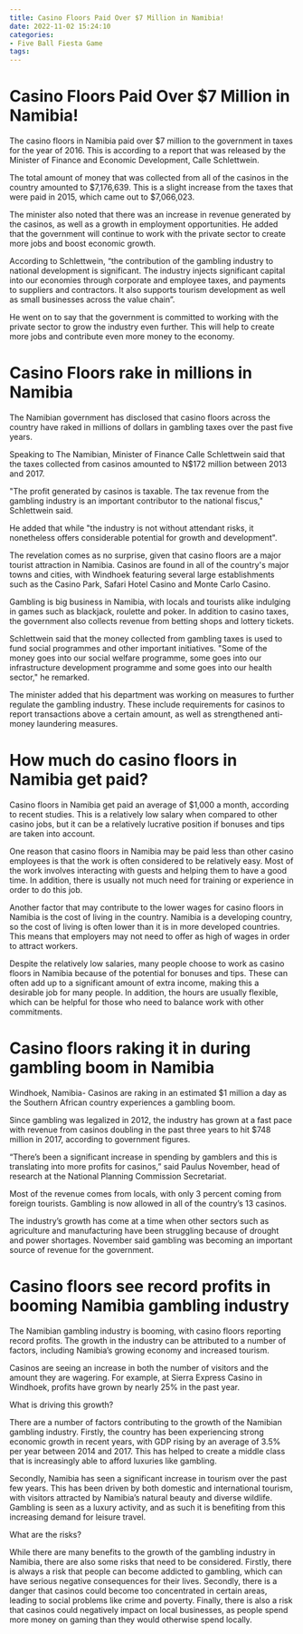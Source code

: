 ```yaml
---
title: Casino Floors Paid Over $7 Million in Namibia!
date: 2022-11-02 15:24:10
categories:
- Five Ball Fiesta Game
tags:
---
```



#  Casino Floors Paid Over $7 Million in Namibia!

The casino floors in Namibia paid over $7 million to the government in taxes for the year of 2016. This is according to a report that was released by the Minister of Finance and Economic Development, Calle Schlettwein.

The total amount of money that was collected from all of the casinos in the country amounted to $7,176,639. This is a slight increase from the taxes that were paid in 2015, which came out to $7,066,023.

The minister also noted that there was an increase in revenue generated by the casinos, as well as a growth in employment opportunities. He added that the government will continue to work with the private sector to create more jobs and boost economic growth.

According to Schlettwein, “the contribution of the gambling industry to national development is significant. The industry injects significant capital into our economies through corporate and employee taxes, and payments to suppliers and contractors. It also supports tourism development as well as small businesses across the value chain”.

He went on to say that the government is committed to working with the private sector to grow the industry even further. This will help to create more jobs and contribute even more money to the economy.

#  Casino Floors rake in millions in Namibia

The Namibian government has disclosed that casino floors across the country have raked in millions of dollars in gambling taxes over the past five years.

Speaking to The Namibian, Minister of Finance Calle Schlettwein said that the taxes collected from casinos amounted to N$172 million between 2013 and 2017.

"The profit generated by casinos is taxable. The tax revenue from the gambling industry is an important contributor to the national fiscus," Schlettwein said.

He added that while "the industry is not without attendant risks, it nonetheless offers considerable potential for growth and development".

The revelation comes as no surprise, given that casino floors are a major tourist attraction in Namibia. Casinos are found in all of the country's major towns and cities, with Windhoek featuring several large establishments such as the Casino Park, Safari Hotel Casino and Monte Carlo Casino.

Gambling is big business in Namibia, with locals and tourists alike indulging in games such as blackjack, roulette and poker. In addition to casino taxes, the government also collects revenue from betting shops and lottery tickets.

Schlettwein said that the money collected from gambling taxes is used to fund social programmes and other important initiatives. "Some of the money goes into our social welfare programme, some goes into our infrastructure development programme and some goes into our health sector," he remarked.

The minister added that his department was working on measures to further regulate the gambling industry. These include requirements for casinos to report transactions above a certain amount, as well as strengthened anti-money laundering measures.

#  How much do casino floors in Namibia get paid?

Casino floors in Namibia get paid an average of $1,000 a month, according to recent studies. This is a relatively low salary when compared to other casino jobs, but it can be a relatively lucrative position if bonuses and tips are taken into account.

One reason that casino floors in Namibia may be paid less than other casino employees is that the work is often considered to be relatively easy. Most of the work involves interacting with guests and helping them to have a good time. In addition, there is usually not much need for training or experience in order to do this job.

Another factor that may contribute to the lower wages for casino floors in Namibia is the cost of living in the country. Namibia is a developing country, so the cost of living is often lower than it is in more developed countries. This means that employers may not need to offer as high of wages in order to attract workers.

Despite the relatively low salaries, many people choose to work as casino floors in Namibia because of the potential for bonuses and tips. These can often add up to a significant amount of extra income, making this a desirable job for many people. In addition, the hours are usually flexible, which can be helpful for those who need to balance work with other commitments.

#  Casino floors raking it in during gambling boom in Namibia

Windhoek, Namibia- Casinos are raking in an estimated $1 million a day as the Southern African country experiences a gambling boom.

Since gambling was legalized in 2012, the industry has grown at a fast pace with revenue from casinos doubling in the past three years to hit $748 million in 2017, according to government figures.

“There’s been a significant increase in spending by gamblers and this is translating into more profits for casinos,” said Paulus November, head of research at the National Planning Commission Secretariat.

Most of the revenue comes from locals, with only 3 percent coming from foreign tourists. Gambling is now allowed in all of the country’s 13 casinos.

The industry’s growth has come at a time when other sectors such as agriculture and manufacturing have been struggling because of drought and power shortages. November said gambling was becoming an important source of revenue for the government.

#  Casino floors see record profits in booming Namibia gambling industry

The Namibian gambling industry is booming, with casino floors reporting record profits. The growth in the industry can be attributed to a number of factors, including Namibia’s growing economy and increased tourism.

Casinos are seeing an increase in both the number of visitors and the amount they are wagering. For example, at Sierra Express Casino in Windhoek, profits have grown by nearly 25% in the past year.

What is driving this growth?

There are a number of factors contributing to the growth of the Namibian gambling industry. Firstly, the country has been experiencing strong economic growth in recent years, with GDP rising by an average of 3.5% per year between 2014 and 2017. This has helped to create a middle class that is increasingly able to afford luxuries like gambling.

Secondly, Namibia has seen a significant increase in tourism over the past few years. This has been driven by both domestic and international tourism, with visitors attracted by Namibia’s natural beauty and diverse wildlife. Gambling is seen as a luxury activity, and as such it is benefiting from this increasing demand for leisure travel.

What are the risks?

While there are many benefits to the growth of the gambling industry in Namibia, there are also some risks that need to be considered. Firstly, there is always a risk that people can become addicted to gambling, which can have serious negative consequences for their lives. Secondly, there is a danger that casinos could become too concentrated in certain areas, leading to social problems like crime and poverty. Finally, there is also a risk that casinos could negatively impact on local businesses, as people spend more money on gaming than they would otherwise spend locally.